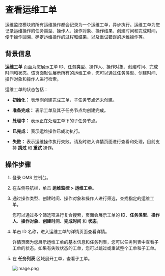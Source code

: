 # 查看运维工单

运维监控模块的所有运维操作都会记录为一个运维工单，异步执行。运维工单为您记录运维操作的任务类型、操作人、操作对象、操作结果、创建时间和完成时间，便于操作回溯、确定运维操作的过程和结果，以及重试错误的运维操作等。

## 背景信息

**运维工单** 页面为您展示工单 ID、任务类型、操作人、操作对象、创建时间、完成时间和状态。该页面默认展示所有的运维工单，您可以通过任务类型、创建时间、操作对象和操作人进行检索。

运维工单的状态包括：

* **初始化：** 表示刚创建完成工单，子任务节点还未创建。

* **准备完成：** 表示工单及其子任务节点均创建完成。

* **处理中：** 表示正在处理工单下的子任务节点。

* **已完成：** 表示运维操作已成功执行。

* **失败：** 表示运维操作执行失败。请及时进入详情页面进行查看和处理，目前支持 **跳过** 和 **重试** 操作。

## 操作步骤

1. 登录 OMS 控制台。

2. 在左侧导航栏，单击 **运维监控** **\>** **运维工单**。

3. 通过操作类型、创建时间、操作对象和操作人进行筛选，查找指定的运维工单。

   您可以通过多个筛选项进行复合搜索，页面会展示工单的 **ID**、**任务类型**、**操作人**、**操作对象**、**创建时间**、**完成时间** 和 **状态**。

4. 单击 ID 名称，进入运维工单的详情页面查看详情。

   详情页面为您展示运维工单的基本信息和任务列表，您可以任务列表中查看子工单的状态。如果有失败状态的工单，您可以跳过或重试整个工单和子工单。

5. 在 **任务列表** 区域展开工单，查看子工单。

   ![image.png](https://help-static-aliyun-doc.aliyuncs.com/assets/img/zh-CN/9754818061/p176513.png "image.png")
